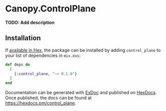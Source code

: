 # Canopy.ControlPlane

**TODO: Add description**

## Installation

If [available in Hex](https://hex.pm/docs/publish), the package can be installed
by adding `control_plane` to your list of dependencies in `mix.exs`:

```elixir
def deps do
  [
    {:control_plane, "~> 0.1.0"}
  ]
end
```

Documentation can be generated with [ExDoc](https://github.com/elixir-lang/ex_doc)
and published on [HexDocs](https://hexdocs.pm). Once published, the docs can
be found at <https://hexdocs.pm/control_plane>.

